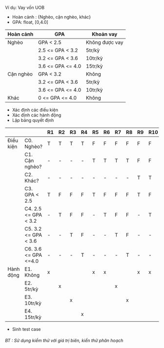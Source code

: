 


Ví dụ: Vay vốn UOB
- Hoàn cảnh : {Nghèo, cận nghèo, khác}
- GPA: float, [0,4.0]

| Hoàn cảnh |     GPA      |   Khoản vay |
|-------|----------------------|------------------|
| Nghèo |     GPA < 2.5        |   Không được vay |
|       |     2.5 <= GPA < 3.2 |    5tr/kỳ        |
|       |    3.2 <= GPA < 3.6  |    10tr/kỳ       |
|       |   3.6 <= GPA <= 4.0  |  15tr/kỳ         |
|Cận nghèo|  GPA < 3.2         |  Không           |
||            3.2 <= GPA < 3.6 |   5tr/kỳ
||           3.6 <= GPA <= 4.0 |  10tr/kỳ
|Khác      |  0 <= GPA <= 4.0  |  Không


- Xác định các điều kiện
- Xác định các hành động
- Lập bảng quyết định

| | |R1|R2|R3|R4|R5|R6|R7|R8|R9|R10|R11|R12|
|-|-|-|-|-|-|-|-|-|-|-|-|-|-|
|Điều kiện| C0. Nghèo?|T|T|T|T|F|F|F|F|F|F|F|F|
|| C1. Cận nghèo?|-|-|-|-|T|T|T|T|F|F|F|F|
|| C2. Khác?|-|-|-|-|-|-|-|-|T|T|T|T|
| |C3. GPA < 2.5 | T|F|F|F| T|F|F|F| T|F|F|F|
| |C4. 2.5 <= GPA < 3.2 |-|T|F|F|-|T|F|F|-|T|F|F|
| |C5. 3.2 <= GPA < 3.6 |-|-|T|F|-|-|T|F|-|-|T|F|
| |C6. 3.6 <= GPA <=4.0 |-|-|-|T|-|-|-|T|-|-|-|T|
|Hành động| E1. Không | x||||x|x|||x|x|x|x
| |E2. 5tr/kỳ   | |x|||||x
| |E3. 10tr/kỳ  |||x|||||x
| |E4. 15tr/kỳ  ||||x

- Sinh test case

###### BT : Sử dụng kiểm thử với giá trị biên, kiển thử phân hoạch 